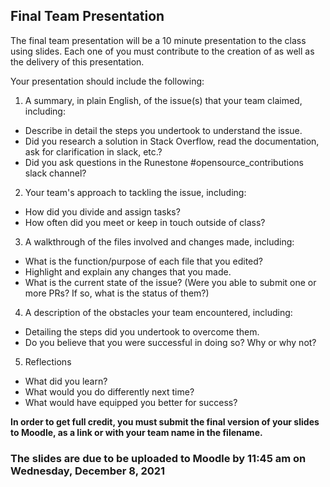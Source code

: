 ## Final Team Presentation

The final team presentation will be a 10 minute presentation to the class using slides. Each one of you must contribute to the creation of as well as the delivery of this presentation.

Your presentation should include the following:

1. A summary, in plain English, of the issue(s) that your team claimed, including:
  - Describe in detail the steps you undertook to understand the issue.
  - Did you research a solution in Stack Overflow, read the documentation, ask for clarification in slack, etc.?
  - Did you ask questions in the Runestone #opensource_contributions slack channel? 
2. Your team's approach to tackling the issue, including:
  - How did you divide and assign tasks?
  - How often did you meet or keep in touch outside of class?
3. A walkthrough of the files involved and changes made, including:
  - What is the function/purpose of each file that you edited?
  - Highlight and explain any changes that you made.
  - What is the current state of the issue? (Were you able to submit one or more PRs? If so, what is the status of them?)
4. A description of the obstacles your team encountered, including:
  - Detailing the steps did you undertook to overcome them.
  - Do you believe that you were successful in doing so? Why or why not?
5. Reflections
  - What did you learn?
  - What would you do differently next time?
  - What would have equipped you better for success?

**In order to get full credit, you must submit the final version of your slides to Moodle, as a link or with your team name in the filename.**

### The slides are due to be uploaded to Moodle by 11:45 am on Wednesday, December 8, 2021
